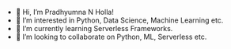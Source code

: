 - 👋 Hi, I’m Pradhyumna N Holla!
- 👀 I’m interested in Python, Data Science, Machine Learning etc.
- 🌱 I’m currently learning Serverless Frameworks.
- 💞️ I’m looking to collaborate on Python, ML, Serverless etc.

<!---
PradHolla/PradHolla is a ✨ special ✨ repository because its `README.md` (this file) appears on your GitHub profile.
You can click the Preview link to take a look at your changes.
--->
